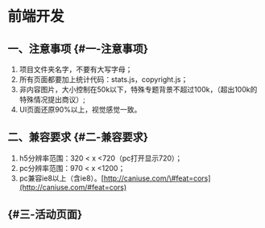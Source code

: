 # 前端开发

## 一、注意事项 {#一-注意事项}

1. 项目文件夹名字，不要有大写字母；
2. 所有页面都要加上统计代码：stats.js，copyright.js；
3. 非内容图片，大小控制在50k以下，特殊专题背景不超过100k，（超出100k的特殊情况提出商议）;
4. UI页面还原90%以上，视觉感觉一致。

## 二、兼容要求 {#二-兼容要求}

1. h5分辨率范围：320 &lt; x &lt;720（pc打开显示720）；
2. pc分辨率范围：970 &lt; x &lt;1200；
3. pc兼容ie8以上（含ie8）。[http://caniuse.com/\#feat=cors](http://caniuse.com/#feat=cors)

##  {#三-活动页面}



